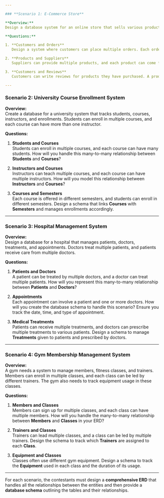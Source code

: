 ```yaml
---

### **Scenario 1: E-Commerce Store**

**Overview:**  
Design a database system for an online store that sells various products. The store allows customers to make multiple purchases, and suppliers provide the products. Customers can write reviews for the products they buy, and each review can include ratings.

**Questions:**

1. **Customers and Orders**  
   Design a system where customers can place multiple orders. Each order can contain several products. How will you model the relationship between **Customers** and **Orders**?

2. **Products and Suppliers**  
   Suppliers can provide multiple products, and each product can come from multiple suppliers. Create the necessary tables and relationships to handle this many-to-many scenario between **Products** and **Suppliers**.

3. **Customers and Reviews**  
   Customers can write reviews for products they have purchased. A product can have multiple reviews from different customers. Create a schema that links **Customers** with their **Reviews** and **Products**.

---
```


### **Scenario 2: University Course Enrollment System**

**Overview:**  
Create a database for a university system that tracks students, courses, instructors, and enrollments. Students can enroll in multiple courses, and each course can have more than one instructor.

**Questions:**

1. **Students and Courses**  
   Students can enroll in multiple courses, and each course can have many students. How will you handle this many-to-many relationship between **Students** and **Courses**?

2. **Instructors and Courses**  
   Instructors can teach multiple courses, and each course can have multiple instructors. How will you model this relationship between **Instructors** and **Courses**?

3. **Courses and Semesters**  
   Each course is offered in different semesters, and students can enroll in different semesters. Design a schema that links **Courses** with **Semesters** and manages enrollments accordingly.

---

### **Scenario 3: Hospital Management System**

**Overview:**  
Design a database for a hospital that manages patients, doctors, treatments, and appointments. Doctors treat multiple patients, and patients receive care from multiple doctors.

**Questions:**

1. **Patients and Doctors**  
   A patient can be treated by multiple doctors, and a doctor can treat multiple patients. How will you represent this many-to-many relationship between **Patients** and **Doctors**?

2. **Appointments**  
   Each appointment can involve a patient and one or more doctors. How will you create the database schema to handle this scenario? Ensure you track the date, time, and type of appointment.

3. **Medical Treatments**  
   Patients can receive multiple treatments, and doctors can prescribe multiple treatments to various patients. Design a schema to manage **Treatments** given to patients and prescribed by doctors.

---

### **Scenario 4: Gym Membership Management System**

**Overview:**  
A gym needs a system to manage members, fitness classes, and trainers. Members can enroll in multiple classes, and each class can be led by different trainers. The gym also needs to track equipment usage in these classes.

**Questions:**

1. **Members and Classes**  
   Members can sign up for multiple classes, and each class can have multiple members. How will you handle the many-to-many relationship between **Members** and **Classes** in your ERD?

2. **Trainers and Classes**  
   Trainers can lead multiple classes, and a class can be led by multiple trainers. Design the schema to track which **Trainers** are assigned to each **Class**.

3. **Equipment and Classes**  
   Classes often use different gym equipment. Design a schema to track the **Equipment** used in each class and the duration of its usage.

---

For each scenario, the contestants must design a **comprehensive ERD** that handles all the relationships between the entities and then provide a **database schema** outlining the tables and their relationships. 

